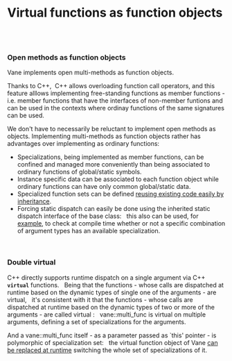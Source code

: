# Virtual functions as function objects
&nbsp;  
&nbsp;
### Open methods as function objects

Vane implements open multi-methods as function objects.  

Thanks to C++, &nbsp;C++ allows overloading function call operators,
and this feature alllows implementing free-standing functions as member functions - i.e.
	member functions that have the interfaces of non-member funtions and can be used 
	in the contexts where ordinay functions of the same signatures can be used.

We don't have to necessarily be reluctant to implement open methods as objects.
Implementing multi-methods as function objects rather has advantages over implementing as ordinary functions:
- Specializations, being implemented as member functions, can be confined and managed more conveniently 
  than being associated to ordinary functions of global/static symbols.
- Instance specific data can be associated to each function object
  while ordinary functions can have only common global/static data.
- Specialized function sets can be defined [reusing existing code easily by inheritance](replacing_virtual_functions.md).
- Forcing static dispatch can easily be done using the inherited static dispatch interface of the base class: &nbsp;
  this also can be used, for [example](runtime_errors.md),
  to check at compile time whether or not a specific combination of argument types
  has an available specialization.

&nbsp;  

### Double virtual
<p>
C++ directly supports runtime dispatch on a single argument via C++ <code><b>virtual</b></code> functions.
&nbsp; Being that the functions - whose calls are dispatched at runtime
	based on the dynamic types of single one of the arguments - are virtual,
&nbsp; it's consistent with it that the functions - whose calls are dispatched at runtime based on the dynamic types
	of two or more of the arguments - are called virtual
: &nbsp; vane::multi_func is virtual on multiple arguments, defining a set of specializations for the arguments.
</p>

And a vane::multi\_func itself - as a parameter passed as `this' pointer - is polymorphic of specialization set:
&nbsp; the virtual function object of Vane [can be replaced at runtime](replacing_virtual_functions.md) 
switching the whole set of specializations of it.


